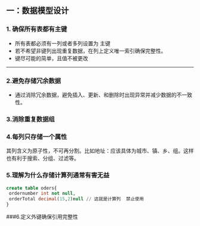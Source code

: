 ## 一：数据模型设计

### 1. 确保所有表都有主键

- 所有表都必须有一列或者多列设置为 主键
- 若不希望非键列出现重复数据，在列上定义唯一索引确保完整性。
- 键尽可能的简单，且值不被更改

---

### 2.避免存储冗余数据

- 通过消除冗余数据，避免插入、更新、和删除时出现异常并减少数据的不一致性。

### 3.消除重复数据组

### 4.每列只存储一个属性

其列含义为原子性，不可再分割。比如地址：应该具体为城市、镇、乡、组。这样也有利于搜索、分组、过滤等。

### 5.理解为什么存储计算列通常有害无益

```sql
create table oders{
 ordernumber int not null,
 orderTotal decimal(15,2)null // 这就是计算列  禁止使用 
}
```

###6.定义外键确保引用完整性